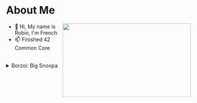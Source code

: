 # About Me
<img align='right' src="https://github-readme-stats.vercel.app/api/top-langs/?username=nargin&layout=compact" height=200 width=350>

- 👋 Hi, My name is Robin, I'm French
- 📫 Finished 42 Common Core
<br />
<details>
  <summary>Borzoi: Big Snoopa</summary>
  <img src=https://github.com/nargin/nargin/blob/main/big-snoopa.gif>
</details>
